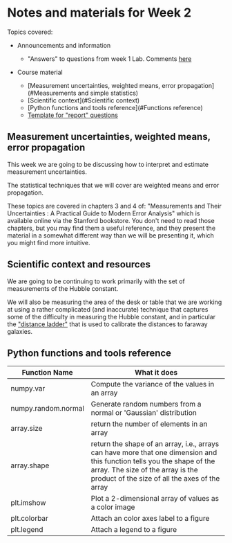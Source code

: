 # Notes and materials for Week 2

Topics covered:

* Announcements and information
  * "Answers" to questions from week 1 Lab.  Comments [here](Week1_after.md)

* Course material
  * [Measurement uncertainties, weighted means, error
  propagation](#Measurements and simple statistics)
  * [Scientific context](#Scientific context)
  * [Python functions and tools reference](#Functions reference)
  * [Template for "report" questions](https://docs.google.com/document/d/1RTjOCCsLfoN1M18KtLr6DxOT1FBVxqsSlBNswbc9nyE/edit?usp=sharing)


## Measurement uncertainties, weighted means, error propagation 

This week we are going to be discussing how to interpret and estimate
measurement uncertainties. 

The statistical techniques that we will cover are weighted
means and error propagation.

These topics are covered in chapters 3 and 4 of: "Measurements and Their Uncertainties : A Practical Guide to Modern Error Analysis" which is available online via the Stanford bookstore.  You don't need to read those chapters, but you may find them a useful reference, and they present the material in a somewhat different way than we will be presenting it, which you might find more intuitive.


## Scientific context and resources

We are going to be continuing to work primarily with the set of
measurements of the Hubble constant.

We will also be measuring the area of the desk or table that we are
working at using a rather complicated (and inaccurate) technique that
captures some of the difficulty in measuring the Hubble constant, and
in particular the ["distance ladder"](https://en.wikipedia.org/wiki/Cosmic_distance_ladder) that is used to calibrate the
distances to faraway galaxies.


## Python functions and tools reference

| Function Name            | What it does |
| - | - |
| numpy.var                | Compute the variance of the values in an array |
| numpy.random.normal      | Generate random numbers from a normal or 'Gaussian' distribution |
| array.size               | return the number of elements in an array |
| array.shape              | return the shape of an array, i.e., arrays can have more that one dimension and this function tells you  the shape of the array.  The size of the array is the product of the size of all the axes of the array |
| plt.imshow               | Plot a 2-dimensional array of values as a color image |
| plt.colorbar             | Attach an color axes label to a figure |
| plt.legend               | Attach a legend to a figure |
